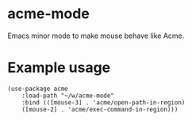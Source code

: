 # acme-mode
Emacs minor mode to make mouse behave like Acme.

# Example usage
```emacs-lisp
(use-package acme 
    :load-path "~/w/acme-mode"
    :bind (([mouse-3] . 'acme/open-path-in-region)
    ([mouse-2] . 'acme/exec-command-in-region)))
```
